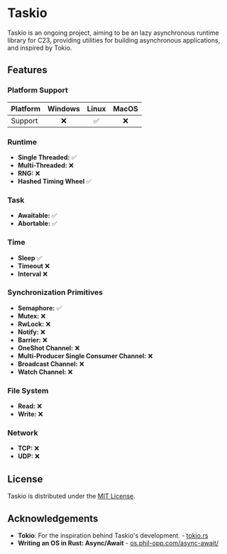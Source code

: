 # Taskio

Taskio is an ongoing project, aiming to be an lazy asynchronous runtime library for C23, providing utilities for building asynchronous applications, and inspired by Tokio.

## Features

### Platform Support
| Platform | Windows | Linux | MacOS |
|----------|:-------:|:-----:|:-----:|
| Support  |    ❌    |   ✅  |   ❌   |

### Runtime
- **Single Threaded:** ✅
- **Multi-Threaded:** ❌
- **RNG:** ❌
- **Hashed Timing Wheel** ✅

### Task
- **Awaitable:** ✅
- **Abortable:** ✅

### Time
- **Sleep** ✅
- **Timeout** ❌
- **Interval** ❌

### Synchronization Primitives
- **Semaphore:** ✅
- **Mutex:** ❌
- **RwLock:** ❌
- **Notify:** ❌
- **Barrier:** ❌
- **OneShot Channel:** ❌
- **Multi-Producer Single Consumer Channel:** ❌
- **Broadcast Channel:** ❌
- **Watch Channel:** ❌

### File System
- **Read:** ❌
- **Write:** ❌

### Network
- **TCP:** ❌
- **UDP:** ❌

## License

Taskio is distributed under the [MIT License](https://opensource.org/licenses/MIT).

## Acknowledgements

- **Tokio**: For the inspiration behind Taskio's development. - [tokio.rs](https://tokio.rs)
- **Writing an OS in Rust: Async/Await** - [os.phil-opp.com/async-await/](https://os.phil-opp.com/async-await/)
